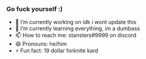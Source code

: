 ### Go fuck yourself :)


- 🔭 I’m currently working on idk i wont update this
- 🌱 I’m currently learning everything, im a dumbass
- 📫 How to reach me: stansters#9999 on discord
- 😄 Pronouns: he/him
- ⚡ Fun fact: 19 dollar forknite kard

